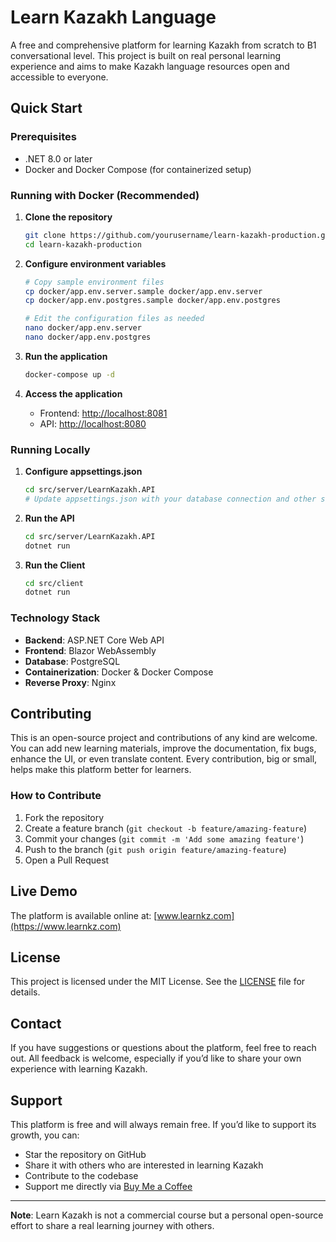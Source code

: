 # Learn Kazakh Language

A free and comprehensive platform for learning Kazakh from scratch to B1 conversational level. This project is built on real personal learning experience and aims to make Kazakh language resources open and accessible to everyone.

## Quick Start

### Prerequisites

- .NET 8.0 or later
- Docker and Docker Compose (for containerized setup)

### Running with Docker (Recommended)

1. **Clone the repository**

   ```bash
   git clone https://github.com/yourusername/learn-kazakh-production.git
   cd learn-kazakh-production
   ```

2. **Configure environment variables**

   ```bash
   # Copy sample environment files
   cp docker/app.env.server.sample docker/app.env.server
   cp docker/app.env.postgres.sample docker/app.env.postgres

   # Edit the configuration files as needed
   nano docker/app.env.server
   nano docker/app.env.postgres
   ```

3. **Run the application**

   ```bash
   docker-compose up -d
   ```

4. **Access the application**

   - Frontend: [http://localhost:8081](http://localhost:8081)
   - API: [http://localhost:8080](http://localhost:8080)

### Running Locally

1. **Configure appsettings.json**

   ```bash
   cd src/server/LearnKazakh.API
   # Update appsettings.json with your database connection and other settings
   ```

2. **Run the API**

   ```bash
   cd src/server/LearnKazakh.API
   dotnet run
   ```

3. **Run the Client**

   ```bash
   cd src/client
   dotnet run
   ```

### Technology Stack

- **Backend**: ASP.NET Core Web API
- **Frontend**: Blazor WebAssembly
- **Database**: PostgreSQL
- **Containerization**: Docker & Docker Compose
- **Reverse Proxy**: Nginx

## Contributing

This is an open-source project and contributions of any kind are welcome. You can add new learning materials, improve the documentation, fix bugs, enhance the UI, or even translate content. Every contribution, big or small, helps make this platform better for learners.

### How to Contribute

1. Fork the repository
2. Create a feature branch (`git checkout -b feature/amazing-feature`)
3. Commit your changes (`git commit -m 'Add some amazing feature'`)
4. Push to the branch (`git push origin feature/amazing-feature`)
5. Open a Pull Request

## Live Demo

The platform is available online at: [www.learnkz.com](https://www.learnkz.com)

## License

This project is licensed under the MIT License. See the [LICENSE](LICENSE) file for details.

## Contact

If you have suggestions or questions about the platform, feel free to reach out. All feedback is welcome, especially if you’d like to share your own experience with learning Kazakh.

## Support

This platform is free and will always remain free. If you’d like to support its growth, you can:

- Star the repository on GitHub
- Share it with others who are interested in learning Kazakh
- Contribute to the codebase
- Support me directly via [Buy Me a Coffee](https://buymeacoffee.com/ahmadovmahammad)

---

**Note**: Learn Kazakh is not a commercial course but a personal open-source effort to share a real learning journey with others.
